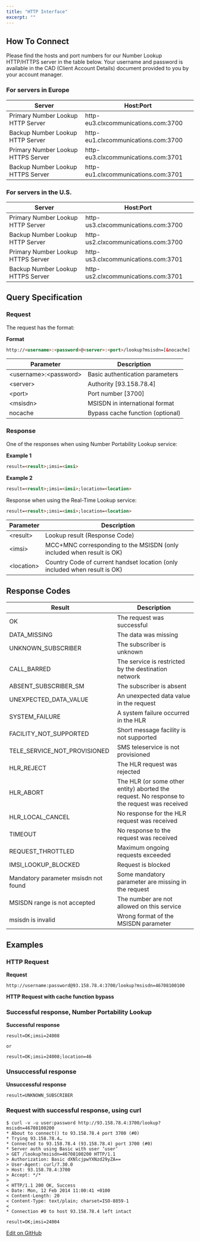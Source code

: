 ```yaml
---
title: "HTTP Interface"
excerpt: ""
---
```

## How To Connect

Please find the hosts and port numbers for our Number Lookup HTTP/HTTPS server in the table below. Your username and password is available in the CAD (Client Account Details) document provided to you by your account manager.

### For servers in Europe

|               Server                     |         Host:Port                            |
| ---------------------------------- | ----------------------------------- |
| Primary Number Lookup HTTP Server  | http-eu3.clxcommunications.com:3700 |
| Backup Number Lookup HTTP Server   | http-eu1.clxcommunications.com:3700 |
| Primary Number Lookup HTTPS Server | http-eu3.clxcommunications.com:3701 |
| Backup Number Lookup HTTPS Server  | http-eu1.clxcommunications.com:3701 |

### For servers in the U.S.

|              Server                      |         Host:Port                            |
| ---------------------------------- | ----------------------------------- |
| Primary Number Lookup HTTP Server  | http-us3.clxcommunications.com:3700 |
| Backup Number Lookup HTTP Server   | http-us2.clxcommunications.com:3700 |
| Primary Number Lookup HTTPS Server | http-us3.clxcommunications.com:3701 |
| Backup Number Lookup HTTPS Server  | http-us2.clxcommunications.com:3701 |

## Query Specification

### Request

The request has the format:

**Format**
```html
http://<username>:<password>@<server>:<port>/lookup?msisdn=[&nocache]

```


|         Parameter                  |            Description                      |
| ------------------------- | -------------------------------- |
| \<username\>:\<password\> | Basic authentication parameters  |
| \<server\>                | Authority \[93.158.78.4\]        |
| \<port\>                  | Port number \[3700\]             |
| \<msisdn\>                | MSISDN in international format   |
| nocache                   | Bypass cache function (optional) |

### Response

One of the responses when using Number Portability Lookup service:

**Example 1**
```html
result=<result>;imsi=<imsi>
```


**Example 2**
```html
result=<result>;imsi=<imsi>;location=<location>
```


Response when using the Real-Time Lookup service:
```html
result=<result>;imsi=<imsi>;location=<location>

```


|      Parameter         |                    Description                                                        |
| ------------- | -------------------------------------------------------------------------- |
| \<result\>    | Lookup result (Response Code)                                              |
| \<imsi\>      | MCC+MNC corresponding to the MSISDN (only included when result is OK)      |
| \<location\>  | Country Code of current handset location (only included when result is OK) |

## Response Codes

|      Result                                |              Description                                                                               |
| ------------------------------------ | ------------------------------------------------------------------------------------------- |
| OK                                   | The request was successful                                                                  |
| DATA\_MISSING                        | The data was missing                                                                        |
| UNKNOWN\_SUBSCRIBER                  | The subscriber is unknown                                                                   |
| CALL\_BARRED                         | The service is restricted by the destination network                                        |
| ABSENT\_SUBSCRIBER\_SM               | The subscriber is absent                                                                    |
| UNEXPECTED\_DATA\_VALUE              | An unexpected data value in the request                                                     |
| SYSTEM\_FAILURE                      | A system failure occurred in the HLR                                                        |
| FACILITY\_NOT\_SUPPORTED             | Short message facility is not supported                                                     |
| TELE\_SERVICE\_NOT\_PROVISIONED      | SMS teleservice is not provisioned                                                          |
| HLR\_REJECT                          | The HLR request was rejected                                                                |
| HLR\_ABORT                           | The HLR (or some other entity) aborted the request. No response to the request was received |
| HLR\_LOCAL\_CANCEL                   | No response for the HLR request was received                                                |
| TIMEOUT                              | No response to the request was received                                                     |
| REQUEST\_THROTTLED                   | Maximum ongoing requests exceeded                                                           |
| IMSI\_LOOKUP\_BLOCKED                | Request is blocked                                                                          |
| Mandatory parameter msisdn not found | Some mandatory parameter are missing in the request                                         |
| MSISDN range is not accepted         | The number are not allowed on this service                                                  |
| msisdn is invalid                    | Wrong format of the MSISDN parameter                                                        |

## Examples

### HTTP Request

**Request**
```shell
http://username:password@93.158.78.4:3700/lookup?msisdn=46708100100

```


**HTTP Request with cache function bypass**

### Successful response, Number Portability Lookup

**Successful response**
```shell
result=OK;imsi=24008

or

result=OK;imsi=24008;location=46
```


### Unsuccessful response

**Unsuccessful response**
```shell
result=UNKNOWN_SUBSCRIBER

```


### Request with successful response, using curl
```curl
$ curl -v -u user:password http://93.158.78.4:3700/lookup?msisdn=46708100200
* About to connect() to 93.158.78.4 port 3700 (#0)
* Trying 93.158.78.4…
* Connected to 93.158.78.4 (93.158.78.4) port 3700 (#0)
* Server auth using Basic with user ‘user’
> GET /lookup?msisdn=46708100200 HTTP/1.1
> Authorization: Basic dXNlcjpwYXNzd29yZA==
> User-Agent: curl/7.30.0
> Host: 93.158.78.4:3700
> Accept: */*
>
< HTTP/1.1 200 OK, Success
< Date: Mon, 12 Feb 2014 11:00:41 +0100
< Content-Length: 20
< Content-Type: text/plain; charset=ISO-8859-1
<
* Connection #0 to host 93.158.78.4 left intact

result=OK;imsi=24004
```

<a class="gitbutton pill" target="_blank" href="https://github.com/sinch/docs/blob/master/docs/number-lookup/number-lookup-http-interface.md"><span class="fab fa-github"></span>Edit on GitHub</a>